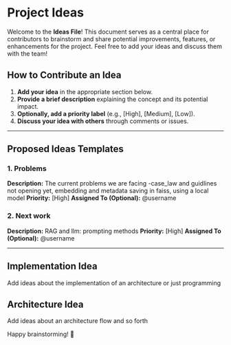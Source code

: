 # Project Ideas

Welcome to the **Ideas File**! This document serves as a central place for contributors to brainstorm and share potential improvements, features, or enhancements for the project. Feel free to add your ideas and discuss them with the team!

## How to Contribute an Idea
1. **Add your idea** in the appropriate section below.
2. **Provide a brief description** explaining the concept and its potential impact.
3. **Optionally, add a priority label** (e.g., [High], [Medium], [Low]).
4. **Discuss your idea with others** through comments or issues.

---

## Proposed Ideas Templates 
### 1. Problems
**Description:** The current problems we are facing
-case_law and guidlines not opening yet, embedding and metadata saving in faiss, using a local model
**Priority:** [High]
**Assigned To (Optional):** @username

### 2. Next work
**Description:** RAG and llm: prompting methods
**Priority:** [High]
**Assigned To (Optional):** @username

---
## Implementation Idea

Add ideas about the implementation of an architecture or just programming

## Architecture Idea

Add ideas about an architecture flow and so forth

Happy brainstorming! 🚀

